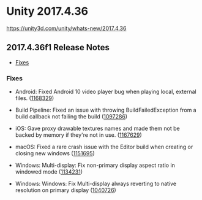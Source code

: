 # Unity 2017.4.36

https://unity3d.com/unity/whats-new/2017.4.36

## 2017.4.36f1 Release Notes

- [Fixes](#fixes)


### Fixes

*   Android: Fixed Android 10 video player bug when playing local, external files. ([1168329](https://issuetracker.unity3d.com/issues/android-video-player-cannot-play-files-located-in-the-persistent-data-directory-on-android-10))
    
*   Build Pipeline: Fixed an issue with throwing BuildFailedException from a build callback not failing the build ([1097286](https://issuetracker.unity3d.com/issues/build-does-not-fail-when-using-buildfailedexception))
    
*   iOS: Gave proxy drawable textures names and made them not be backed by memory if they're not in use. ([1167629](https://issuetracker.unity3d.com/issues/ios-metal-using-xcode-gpu-frame-capture-extra-unused-screen-sized-textures-can-be-seen-on-metal))
    
*   macOS: Fixed a rare crash issue with the Editor build when creating or closing new windows ([1151695](https://issuetracker.unity3d.com/issues/mac-os-crash-on-rendereventscontext-removecommandbuffers-when-closing-a-window))
    
*   Windows: Multi-display: Fix non-primary display aspect ratio in windowed mode ([1134231](https://issuetracker.unity3d.com/issues/view-on-second-display-appears-squashed-when-build-is-launched-in-windowed-mode))
    
*   Windows: Windows: Fix Multi-display always reverting to native resolution on primary display ([1040726](https://issuetracker.unity3d.com/issues/primary-screen-window-size-turns-to-native-when-using-more-than-one-display))